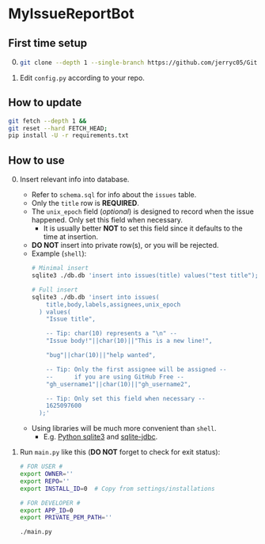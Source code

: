 # MyIssueReportBot

## First time setup

0.  ```sh
    git clone --depth 1 --single-branch https://github.com/jerryc05/GitHubIssueReportBot.git
    ```

0.  Edit `config.py` according to your repo.

## How to update

```sh
git fetch --depth 1 &&
git reset --hard FETCH_HEAD;
pip install -U -r requirements.txt
```

## How to use

0.  Insert relevant info into database.
    - Refer to `schema.sql` for info about the `issues` table.
    - Only the `title` row is __REQUIRED__.
    - The `unix_epoch` field (_optional_) is designed to record when the issue happened. Only set this field when necessary.
      - It is usually better __NOT__ to set this field since it defaults to the time at insertion.
    - __DO NOT__ insert into private row(s), or you will be rejected.
    - Example (`shell`):
      ```sh
      # Minimal insert
      sqlite3 ./db.db 'insert into issues(title) values("test title");'

      # Full insert
      sqlite3 ./db.db 'insert into issues(
          title,body,labels,assignees,unix_epoch
        ) values(
          "Issue title",

          -- Tip: char(10) represents a "\n" --
          "Issue body!"||char(10)||"This is a new line!",

          "bug"||char(10)||"help wanted",

          -- Tip: Only the first assignee will be assigned --
          --      if you are using GitHub Free --
          "gh_username1"||char(10)||"gh_username2",

          -- Tip: Only set this field when necessary --
          1625097600
        );'
    - Using libraries will be much more convenient than `shell`.
      - E.g. [Python sqlite3](https://docs.python.org/3/library/sqlite3.html) and [sqlite-jdbc](https://github.com/xerial/sqlite-jdbc).

0.  Run `main.py` like this (__DO NOT__ forget to check for exit status):
    ```sh
    # FOR USER #
    export OWNER=''
    export REPO=''
    export INSTALL_ID=0  # Copy from settings/installations

    # FOR DEVELOPER #
    export APP_ID=0
    export PRIVATE_PEM_PATH=''

    ./main.py
    ```
